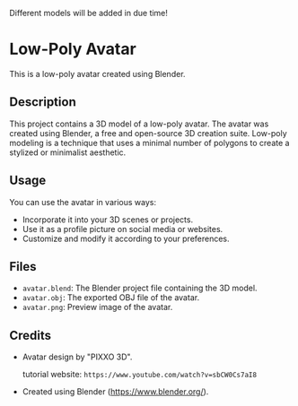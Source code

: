 Different models will be added in due time!
# Low-Poly Avatar

This is a low-poly avatar created using Blender.

## Description

This project contains a 3D model of a low-poly avatar. The avatar was created using Blender, a free and open-source 3D creation suite. Low-poly modeling is a technique that uses a minimal number of polygons to create a stylized or minimalist aesthetic.

## Usage

You can use the avatar in various ways:

- Incorporate it into your 3D scenes or projects.
- Use it as a profile picture on social media or websites.
- Customize and modify it according to your preferences.

## Files

- `avatar.blend`: The Blender project file containing the 3D model.
- `avatar.obj`: The exported OBJ file of the avatar.
- `avatar.png`: Preview image of the avatar.

## Credits

- Avatar design by "PIXXO 3D".
  
  tutorial website: `https://www.youtube.com/watch?v=sbCW0Cs7aI8`
- Created using Blender (https://www.blender.org/).
